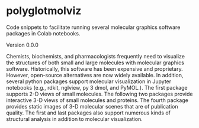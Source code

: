 # polyglotmolviz
Code snippets to facilitate running several molecular graphics software packages in Colab notebooks.

Version 0.0.0


Chemists, biochemists, and pharmacologists frequently need to visualize the structures of both small and large molecules with molecular graphics software. Historically, this software has been expensive and proprietary. 
However, open-source alternatives are now widely available. 
In addition, several python packages support molecular visualization in Jupyter notebooks (e.g., rdkit, nglview, py 3 dmol, and PyMOL.). 
The first package supports 2-D views of small molecules. 
The following two packages provide interactive 3-D views of small molecules and proteins. 
The fourth package provides static images of 3-D molecular scenes that are of publication quality.
The first and last packages also support numerous kinds of structural analysis in addition to molecular visualization.


